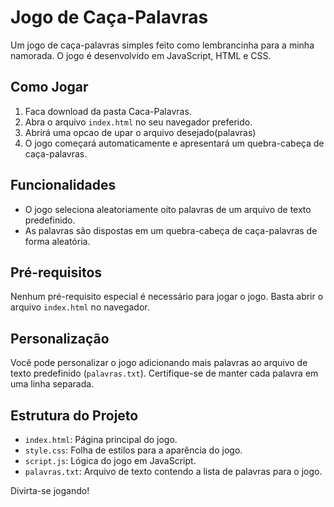 # Jogo de Caça-Palavras

Um jogo de caça-palavras simples feito como lembrancinha para a minha namorada. O jogo é desenvolvido em JavaScript, HTML e CSS.

## Como Jogar

1. Faca download da pasta Caca-Palavras.
2. Abra o arquivo `index.html` no seu navegador preferido.
3. Abrirá uma opcao de upar o arquivo desejado(palavras)
4. O jogo começará automaticamente e apresentará um quebra-cabeça de caça-palavras.

## Funcionalidades

- O jogo seleciona aleatoriamente oito palavras de um arquivo de texto predefinido.
- As palavras são dispostas em um quebra-cabeça de caça-palavras de forma aleatória.

## Pré-requisitos

Nenhum pré-requisito especial é necessário para jogar o jogo. Basta abrir o arquivo `index.html` no navegador.

## Personalização

Você pode personalizar o jogo adicionando mais palavras ao arquivo de texto predefinido (`palavras.txt`). Certifique-se de manter cada palavra em uma linha separada.

## Estrutura do Projeto

- `index.html`: Página principal do jogo.
- `style.css`: Folha de estilos para a aparência do jogo.
- `script.js`: Lógica do jogo em JavaScript.
- `palavras.txt`: Arquivo de texto contendo a lista de palavras para o jogo.


Divirta-se jogando!
